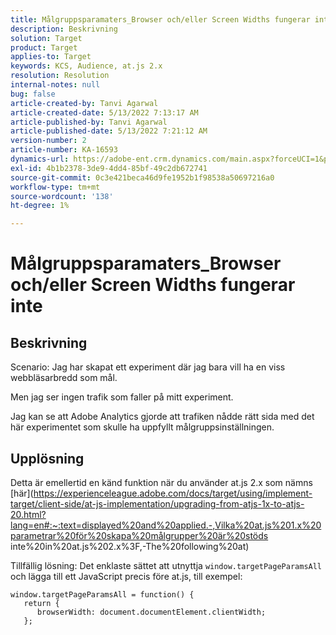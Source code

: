 ```yaml
---
title: Målgruppsparamaters_Browser och/eller Screen Widths fungerar inte
description: Beskrivning
solution: Target
product: Target
applies-to: Target
keywords: KCS, Audience, at.js 2.x
resolution: Resolution
internal-notes: null
bug: false
article-created-by: Tanvi Agarwal
article-created-date: 5/13/2022 7:13:17 AM
article-published-by: Tanvi Agarwal
article-published-date: 5/13/2022 7:21:12 AM
version-number: 2
article-number: KA-16593
dynamics-url: https://adobe-ent.crm.dynamics.com/main.aspx?forceUCI=1&pagetype=entityrecord&etn=knowledgearticle&id=6966a423-8cd2-ec11-a7b5-00224809c27a
exl-id: 4b1b2378-3de9-4dd4-85bf-49c2db672741
source-git-commit: 0c3e421beca46d9fe1952b1f98538a50697216a0
workflow-type: tm+mt
source-wordcount: '138'
ht-degree: 1%

---
```


# Målgruppsparamaters_Browser och/eller Screen Widths fungerar inte

## Beskrivning


Scenario: Jag har skapat ett experiment där jag bara vill ha en viss webbläsarbredd som mål.

Men jag ser ingen trafik som faller på mitt experiment.



Jag kan se att Adobe Analytics gjorde att trafiken nådde rätt sida med det här experimentet som skulle ha uppfyllt målgruppsinställningen.


## Upplösning


Detta är emellertid en känd funktion när du använder at.js 2.x som nämns [här](https://experienceleague.adobe.com/docs/target/using/implement-target/client-side/at-js-implementation/upgrading-from-atjs-1x-to-atjs-20.html?lang=en#:~:text=displayed%20and%20applied.-,Vilka%20at.js%201.x%20parametrar%20för%20skapa%20målgrupper%20är%20stöds inte%20in%20at.js%202.x%3F,-The%20following%20at)

Tillfällig lösning: Det enklaste sättet att utnyttja `window.targetPageParamsAll` och lägga till ett JavaScript precis före at.js, till exempel:

```
window.targetPageParamsAll = function() {
   return {
      browserWidth: document.documentElement.clientWidth;
   };
```
